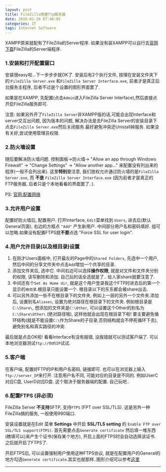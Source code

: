 ```yaml
---
layout: post
title: FileZilla搭建ftp服务器
date: 2016-01-26 07:48:05
categories: IT
tags: Internet Software
---
```


XAMPP原来就配有了FileZilla的Server程序. 如果没有装XAMPP可以自行去[官网下载](https://filezilla-project.org/download.php?type=server)FileZilla的Server端程序.

### 1.安装和打开配置窗口

安装很easy啦...下一步步步就OK了. 安装后有2个执行文件, 按理在安装文件夹下的:`FileZilla Server.exe` 和`FileZilla Server Interface.exe`, 前者才是真正后台服务主程序, 后者不过是个设置的图形界面罢了.

如果是在XAMPP, 先配置(点击`Admin`进入FileZilla Server Interface),然后直接点开启FileZilla服务即可.

注意: 如果另外开了`FileZilla Server`非XAMPP版的话,可能会出现Interface和server交互出问题, 因为版本的问题, 解决办法是去FileZilla Server的安装目录下点击`FileZilla Server.exe`然后关闭服务.最好避免冲突还Unistall掉服务. 如果没有关好,尝试使用管理员权限.

### 2.防火墙设置

随后要解决防火墙问题. 控制面板->防火墙-> "Allow an app through Windows Firewall" -> "Change Settings" -> "Allow another app..." 来配置没有列出来的程序(一般不会列出来). 这里**特别**要注意, 我们放权允许通过防火墙的是`FileZilla Server.exe`, 而 **不是** `FileZilla Server Interface.exe` (因为前者才是真正的FTP服务器, 后者只是个本地看看的界面罢了..).

PS: [官网:配置网络](https://wiki.filezilla-project.org/Network_Configuration)

### 3.允许用户设置

配置好防火墙后, 配置用户. 打开Interface, `Edit`菜单找到 `Users`, 进去后(默认General页面), 右边的方框点 `"Add"` 产生新用户. 中间部分用户名和密码填好. 组可以忽略.如果没有配置FTPS就**不要**点选 "Force SSL for user login". 

### 4.用户允许目录(以及根目录)设置

1. 在刚才Users面板中, 打开最左的Page中的`Shared Folders`, 先选中一个用户, 然后中间的分享文件夹中点击`Add`增加一个共享的目录.
2. 添加文件夹后, 选中它. 中间右边可以选择**操作权限**, 就是对文件和文件夹分别的权限, 读写删除和添加. 自己玩的话全选就是了.. 给人家share就要注意了.
3. 中间还有个`Set As Home dir`, 就是这个用户登录我这个FTP时进去后的第一个显示的`根目录`.根目录只能设置一个. 根目录以下的东东都会被share出去.
4. 可以另外添加一些不在根目录下的文件夹, 例如上一层的另外一个文件夹.添加后, 设置别名`Aliases`, 设置为绝对路径在根目录下的文件夹. 例如根目录是 `C:\Share\`, 想添加的文件夹是`C:\Other`, 可以设置这个Other的别名为`C:\Share\Other\` (绝对路径哦), 这样他就会出现在根目录下啦! 要主要避免循环结构(就是不能设置`C:\`作为Share的子目录,否则结构就会不停死循环下去), 避免别名和真实路径的冲突.

最后就是点击OK啦! 看看Interface有没有报错, 没报错就可以测试客户端了. 可以本地浏览器测试`ftp://你的IP`试试.

### 5.客户端

在客户端, 配置好FTP的IP和用户名密码, 链接即可. 也可以在浏览器上输入`ftp://server_IP`来打开. 注意用户名不同, 可能对应的目录是不同的. 例如UserC对应C盘, UserD对应D盘. 这个取决于服务器端的配置. 自己玩吧..


### 6.配置FTPS (非必须)

FileZilla Server **不支持**SFTP, 支持`FTPS` (FPT over SSL/TLS). 这是另外一种FileZilla搞的服务, 一般使用990端口.   

安装设置就是在Edit 菜单 **Settings** 中开启 **SSL/TLS setting** 的 `Enable FTP over SSL/TLS support(FTPS)`. 首先需要点击`Generate certificate` 然后填一堆东西(瞎填可以)来产生个证书(保存某个地方), 开启上面的FTPS时会自动选择该证书. 之后就开启了FTPS了. 

开启FTPS后, 可以设置强制用户使用这种FTPS协议, 就是在配置用户的General的地方勾选`Generate certificate`.其实也就那样..图形介绍可以参考[这里](http://www.ahlinux.com/server/ftp/8443.html)



------
